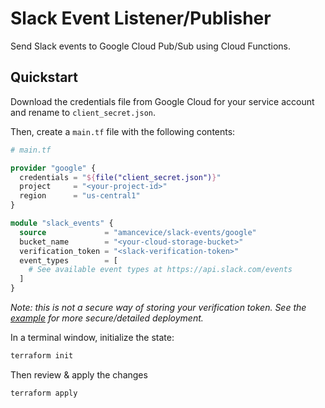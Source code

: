 # Slack Event Listener/Publisher

Send Slack events to Google Cloud Pub/Sub using Cloud Functions.

## Quickstart

Download the credentials file from Google Cloud for your service account and rename to `client_secret.json`.

Then, create a `main.tf` file with the following contents:

```terraform
# main.tf

provider "google" {
  credentials = "${file("client_secret.json")}"
  project     = "<your-project-id>"
  region      = "us-central1"
}

module "slack_events" {
  source             = "amancevice/slack-events/google"
  bucket_name        = "<your-cloud-storage-bucket>"
  verification_token = "<slack-verification-token>"
  event_types        = [
    # See available event types at https://api.slack.com/events
  ]
}
```

_Note: this is not a secure way of storing your verification token. See the [example](./example) for more secure/detailed deployment._

In a terminal window, initialize the state:

```bash
terraform init
```

Then review & apply the changes

```bash
terraform apply
```
